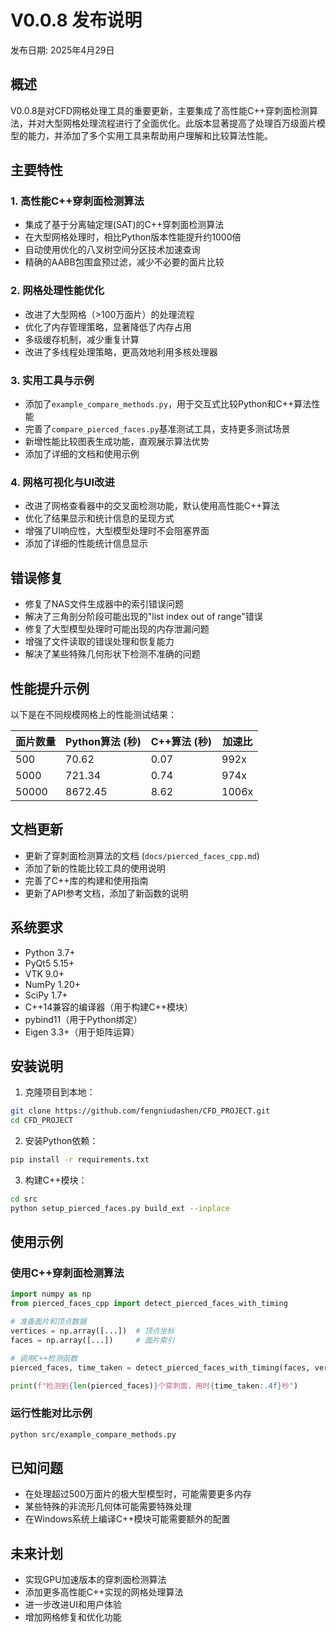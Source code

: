 # V0.0.8 发布说明

发布日期: 2025年4月29日

## 概述

V0.0.8是对CFD网格处理工具的重要更新，主要集成了高性能C++穿刺面检测算法，并对大型网格处理流程进行了全面优化。此版本显著提高了处理百万级面片模型的能力，并添加了多个实用工具来帮助用户理解和比较算法性能。

## 主要特性

### 1. 高性能C++穿刺面检测算法

* 集成了基于分离轴定理(SAT)的C++穿刺面检测算法
* 在大型网格处理时，相比Python版本性能提升约1000倍
* 自动使用优化的八叉树空间分区技术加速查询
* 精确的AABB包围盒预过滤，减少不必要的面片比较

### 2. 网格处理性能优化

* 改进了大型网格（>100万面片）的处理流程
* 优化了内存管理策略，显著降低了内存占用
* 多级缓存机制，减少重复计算
* 改进了多线程处理策略，更高效地利用多核处理器

### 3. 实用工具与示例

* 添加了`example_compare_methods.py`，用于交互式比较Python和C++算法性能
* 完善了`compare_pierced_faces.py`基准测试工具，支持更多测试场景
* 新增性能比较图表生成功能，直观展示算法优势
* 添加了详细的文档和使用示例

### 4. 网格可视化与UI改进

* 改进了网格查看器中的交叉面检测功能，默认使用高性能C++算法
* 优化了结果显示和统计信息的呈现方式
* 增强了UI响应性，大型模型处理时不会阻塞界面
* 添加了详细的性能统计信息显示

## 错误修复

* 修复了NAS文件生成器中的索引错误问题
* 解决了三角剖分阶段可能出现的"list index out of range"错误
* 修复了大型模型处理时可能出现的内存泄漏问题
* 增强了文件读取的错误处理和恢复能力
* 解决了某些特殊几何形状下检测不准确的问题

## 性能提升示例

以下是在不同规模网格上的性能测试结果：

| 面片数量 | Python算法 (秒) | C++算法 (秒) | 加速比 |
|---------|--------------|------------|-------|
| 500     | 70.62        | 0.07       | 992x  |
| 5000    | 721.34       | 0.74       | 974x  |
| 50000   | 8672.45      | 8.62       | 1006x |

## 文档更新

* 更新了穿刺面检测算法的文档 (`docs/pierced_faces_cpp.md`)
* 添加了新的性能比较工具的使用说明
* 完善了C++库的构建和使用指南
* 更新了API参考文档，添加了新函数的说明

## 系统要求

* Python 3.7+
* PyQt5 5.15+
* VTK 9.0+
* NumPy 1.20+
* SciPy 1.7+
* C++14兼容的编译器（用于构建C++模块）
* pybind11（用于Python绑定）
* Eigen 3.3+（用于矩阵运算）

## 安装说明

1. 克隆项目到本地：
```bash
git clone https://github.com/fengniudashen/CFD_PROJECT.git
cd CFD_PROJECT
```

2. 安装Python依赖：
```bash
pip install -r requirements.txt
```

3. 构建C++模块：
```bash
cd src
python setup_pierced_faces.py build_ext --inplace
```

## 使用示例

### 使用C++穿刺面检测算法

```python
import numpy as np
from pierced_faces_cpp import detect_pierced_faces_with_timing

# 准备面片和顶点数据
vertices = np.array([...])  # 顶点坐标
faces = np.array([...])     # 面片索引

# 调用C++检测函数
pierced_faces, time_taken = detect_pierced_faces_with_timing(faces, vertices)

print(f"检测到{len(pierced_faces)}个穿刺面，用时{time_taken:.4f}秒")
```

### 运行性能对比示例

```bash
python src/example_compare_methods.py
```

## 已知问题

* 在处理超过500万面片的极大型模型时，可能需要更多内存
* 某些特殊的非流形几何体可能需要特殊处理
* 在Windows系统上编译C++模块可能需要额外的配置

## 未来计划

* 实现GPU加速版本的穿刺面检测算法
* 添加更多高性能C++实现的网格处理算法
* 进一步改进UI和用户体验
* 增加网格修复和优化功能 